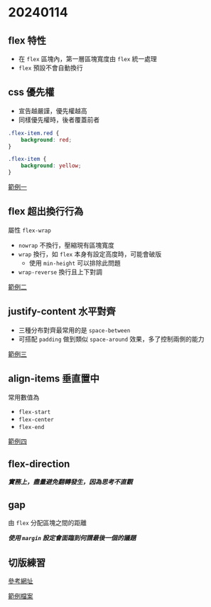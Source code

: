 # 20240114

## flex 特性

- 在 `flex` 區塊內，第一層區塊寬度由 `flex` 統一處理
- `flex` 預設不會自動換行

## css 優先權

- 宣告越嚴謹，優先權越高
- 同樣優先權時，後者覆蓋前者

```css
.flex-item.red {
    background: red;
}

.flex-item {
    background: yellow;
}
```

[範例一](flex-1.html)

## flex 超出換行行為

屬性 `flex-wrap`

- `nowrap` 不換行，壓縮現有區塊寬度
- `wrap` 換行，如 `flex` 本身有設定高度時，可能會破版
    - 使用 `min-height` 可以排除此問題
- `wrap-reverse` 換行且上下對調

[範例二](flex-2.html)


## justify-content 水平對齊

- 三種分布對齊最常用的是 `space-between`
- 可搭配 `padding` 做到類似 `space-around` 效果，多了控制兩側的能力

[範例三](flex-3.html)

## align-items 垂直置中

常用數值為

- `flex-start`
- `flex-center`
- `flex-end`

[範例四](flex-4.html)

## flex-direction

***實務上，盡量避免翻轉發生，因為思考不直觀***

## gap

由 `flex` 分配區塊之間的距離

***使用 `margin` 設定會面臨到何謂最後一個的議題***

## 切版練習

[參考網址](https://preview.themeforest.net/item/cargo-transport-logistics-theme/full_screen_preview/13281152)

[範例檔案](cargo_layout/index.html)